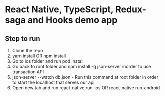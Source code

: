 # React Native, TypeScript, Redux-saga and Hooks demo app

## Step to run

1. Clone the repo
2. yarn install OR npm install
3. Go to ios folder and run pod install
4. Go back to root folder and npm install -g json-server inorder to use transaction API
5. json-server --watch db.json - Run this command at root folder in order to start the localhost that serves our api
6. Open new tab and run react-native run-ios OR react-native run-android
